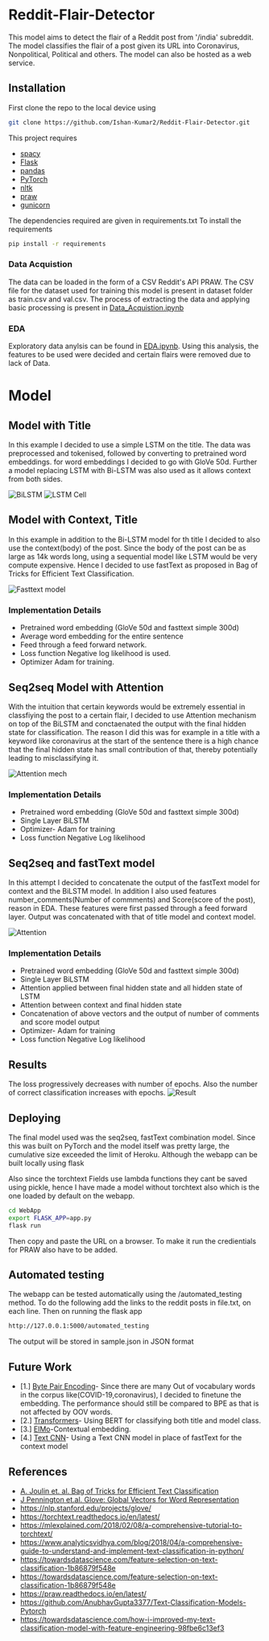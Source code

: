 # Reddit-Flair-Detector

This model aims to detect the flair of a Reddit post from '/india' subreddit. The model classifies the flair of a post given its URL into Coronavirus, Nonpolitical, Political and others. The model can also be hosted as a web service.

## Installation
First clone the repo to the local device using
``` bash
git clone https://github.com/Ishan-Kumar2/Reddit-Flair-Detector.git
```
This project requires
* [spacy](https://spacy.io/)
* [Flask](https://flask.palletsprojects.com/)
* [pandas](https://pandas.pydata.org/)
* [PyTorch](https://pytorch.org/)
* [nltk](https://www.nltk.org/)
* [praw](https://praw.readthedocs.io/en/latest/)
* [gunicorn](https://gunicorn.org/)

The dependencies required are given in requirements.txt
To install the requirements 
``` bash
pip install -r requirements
```

### Data Acquistion
The data can be loaded in the form of a CSV Reddit's API PRAW.
The CSV file for the dataset used for training this model is present in dataset folder as train.csv and val.csv. The process of extracting the data and applying basic processing is present in [Data_Acquistion.ipynb](https://github.com/Ishan-Kumar2/Reddit-Flair-Detector/blob/master/notebooks/Data_Acquistion.ipynb)

### EDA
Exploratory data anylsis can be found in [EDA.ipynb](https://github.com/Ishan-Kumar2/Reddit-Flair-Detector/blob/master/notebooks/EDA.ipynb). Using this analysis, the features to be used were decided and certain flairs were removed due to lack of Data. 

# Model

## Model with Title
In this example I decided to use a simple LSTM on the title. The data was preprocessed and tokenised, followed by converting to pretrained word embeddings. for word embeddings I decided to go with GloVe 50d.
Further a model replacing LSTM with Bi-LSTM was also used as it allows context from both sides.

![BiLSTM](https://github.com/Ishan-Kumar2/Reddit-Flair-Detector/blob/master/utils/images/BiLSTM.png)
![LSTM Cell](https://github.com/Ishan-Kumar2/Reddit-Flair-Detector/blob/master/utils/images/LSTM.png)

## Model with Context, Title
In this example in addition to the Bi-LSTM model for th title I decided to also use the context(body) of the post. Since the body of the post can be as large as 14k words long, using a sequential model like LSTM would be very compute expensive. Hence I decided to use fastText as proposed in Bag of Tricks for Efficient Text Classification.

![Fasttext model](https://github.com/Ishan-Kumar2/Reddit-Flair-Detector/blob/master/utils/images/fasttext.png)


### Implementation Details
* Pretrained word embedding (GloVe 50d and fasttext simple 300d)
* Average word embedding for the entire sentence
* Feed through a feed forward network.
* Loss function Negative log likelihood is used.
* Optimizer Adam for training. 

## Seq2seq Model with Attention
With the intuition that certain keywords would be extremely essential in classfiying the post to a certain flair, I decided to use Attention mechanism on top of the BiLSTM and conctaenated the output with the final hidden state for classification. The reason I did this was for example in a title with a keyword like coronavirus at the start of the sentence there is a high chance that the final hidden state has small contribution of that, thereby potentially leading to misclassifying it.

![Attention mech](https://github.com/Ishan-Kumar2/Reddit-Flair-Detector/blob/master/utils/images/attention_mechanism.jpeg)

### Implementation Details
* Pretrained word embedding (GloVe 50d and fasttext simple 300d)
* Single Layer BiLSTM
* Optimizer- Adam for training
* Loss function Negative Log likelihood


## Seq2seq and fastText model
In this attempt I decided to concatenate the output of the fastText model for context and the BiLSTM model. In addition I also used features number_comments(Number of commments) and Score(score of the post), reason in EDA. These features were first passed through a feed forward layer. Output was concatenated with that of title model and context model.

![Attention](https://github.com/Ishan-Kumar2/Reddit-Flair-Detector/blob/master/utils/images/Attention.png)

### Implementation Details
* Pretrained word embedding (GloVe 50d and fasttext simple 300d)
* Single Layer BiLSTM
* Attention applied between final hidden state and all hidden state of LSTM
* Attention between context and final hidden state
* Concatenation of above vectors and the output of number of comments and score model output
* Optimizer- Adam for training
* Loss function Negative Log likelihood


## Results
The loss progressively decreases with number of epochs.
Also the number of correct classification increases with epochs.
![Result](https://github.com/Ishan-Kumar2/Reddit-Flair-Detector/blob/master/utils/images/download.png)

## Deploying
The final model used was the seq2seq, fastText combination model. Since this was built on PyTorch and the model itself was pretty large, the cumulative size exceeded the limit of Heroku. Although the webapp can be built locally using flask 

Also since the torchtext Fields use lambda functions they cant be saved using pickle, hence I have made a model without torchtext also which is the one loaded by default on the webapp.

``` bash
cd WebApp
export FLASK_APP=app.py
flask run
```
Then copy and paste the URL on a browser.
To make it run the credientials for PRAW also have to be added.

## Automated testing
The webapp can be tested automatically using the /automated_testing method. To do the following add the links to the reddit posts in file.txt, on each line. 
Then on running the flask app
``` bash
http://127.0.0.1:5000/automated_testing
```
The output will be stored in sample.json in JSON format

## Future Work
- [1.] [Byte Pair Encoding](https://arxiv.org/abs/1508.07909)- Since there are many Out of vocabulary words in the corpus like(COVID-19,coronavirus), I decided to finetune the embedding. The performance should still be compared to BPE as that is not affected by OOV words.
- [2.] [Transformers](https://arxiv.org/abs/1706.03762)- Using BERT for classifying both title and model class. 
- [3.] [ElMo](http://jalammar.github.io/illustrated-transformer/)-Contextual embedding.
- [4.] [Text CNN](https://towardsdatascience.com/cnn-sentiment-analysis-1d16b7c5a0e7)- Using a Text CNN model in place of fastText for the context model

## References
* [A. Joulin et. al. Bag of Tricks for Efficient Text Classification](https://arxiv.org/abs/1607.01759)
* [J Pennington et.al. Glove: Global Vectors for Word Representation](https://www.aclweb.org/anthology/D14-1162/)
* https://nlp.stanford.edu/projects/glove/
* https://torchtext.readthedocs.io/en/latest/
* https://mlexplained.com/2018/02/08/a-comprehensive-tutorial-to-torchtext/
* https://www.analyticsvidhya.com/blog/2018/04/a-comprehensive-guide-to-understand-and-implement-text-classification-in-python/
* https://towardsdatascience.com/feature-selection-on-text-classification-1b86879f548e
* https://towardsdatascience.com/feature-selection-on-text-classification-1b86879f548e
* https://praw.readthedocs.io/en/latest/
* https://github.com/AnubhavGupta3377/Text-Classification-Models-Pytorch
* https://towardsdatascience.com/how-i-improved-my-text-classification-model-with-feature-engineering-98fbe6c13ef3
